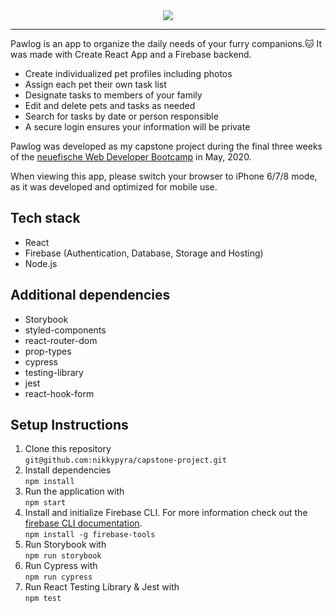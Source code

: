 <div align="center">
<img src="./images/pawlog.png">
</div>

---

Pawlog is an app to organize the daily needs of your furry companions.🐱 It was made with Create React App and a Firebase backend.

- Create individualized pet profiles including photos
- Assign each pet their own task list
- Designate tasks to members of your family
- Edit and delete pets and tasks as needed
- Search for tasks by date or person responsible
- A secure login ensures your information will be private

Pawlog was developed as my capstone project during the final three weeks of the [neuefische Web Developer Bootcamp](https://www.neuefische.de) in May, 2020.

When viewing this app, please switch your browser to iPhone 6/7/8 mode, as it was developed and optimized for mobile use.

## Tech stack

- React
- Firebase (Authentication, Database, Storage and Hosting)
- Node.js

## Additional dependencies

- Storybook
- styled-components
- react-router-dom
- prop-types
- cypress
- testing-library
- jest
- react-hook-form

## Setup Instructions

1. Clone this repository  
   `git@github.com:nikkypyra/capstone-project.git`
2. Install dependencies  
   `npm install`
3. Run the application with  
   `npm start`
4. Install and initialize Firebase CLI. For more information check out the [firebase CLI documentation](https://firebase.google.com/docs/cli/).  
   `npm install -g firebase-tools`
5. Run Storybook with  
   `npm run storybook`
6. Run Cypress with  
   `npm run cypress`
7. Run React Testing Library & Jest with  
   `npm test`

